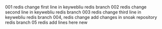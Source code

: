 001 redis change first line in keywebliu redis branch
002 redis change second line in keywebliu redis branch
003 redis change third line in keywebliu redis branch
004, redis change add changes in snoak repository redis branch
05 redis add lines here new